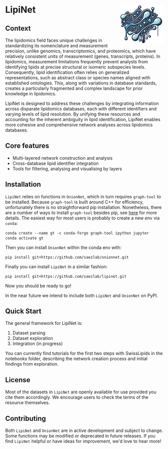 # LipiNet <img src="./.assets/.lipinet_logo_v1_0051.png" alt="OnionNet Logo" width="140" align="right" />

## Context

The lipidomics field faces unique challenges in standardizing its nomenclature and measurement precision, unlike genomics, transcriptomics, and proteomics, which have relatively consistent units of measurement (genes, transcripts, proteins). In lipidomics, measurement limitations frequently prevent analysts from identifying lipids at precise structural or isomeric subspecies levels. Consequently, lipid identification often relies on generalized representations, such as abstract class or species names aligned with established ontologies. This, along with variations in database standards, creates a particularly fragmented and complex landscape for prior knowledge in lipidomics.

LipiNet is designed to address these challenges by integrating information across disparate lipidomics databases, each with different identifiers and varying levels of lipid resolution. By unifying these resources and accounting for the inherent ambiguity in lipid identification, LipiNet enables more cohesive and comprehensive network analyses across lipidomics databases.

## Core features 

- Multi-layered network construction and analysis 
- Cross-database lipid identifier integration 
- Tools for filtering, analysing and visualising by layers

## Installation

`LipiNet` relies on functions in `OnionNet`, which in turn requires `graph-tool` to be installed. Because `graph-tool` is built around C++ for efficiency, unfortunately there is no straightforward pip installation. Nonetheless, there are a number of ways to install `graph-tool` besides pip, see [here](https://graph-tool.skewed.de/installation.html) for more details. The easiest way for most users is probably to create a new env via `conda`:

```
conda create --name gt -c conda-forge graph-tool ipython jupyter
conda activate gt
```
Then you can install `OnionNet` within the conda env with:
```
pip install git+https://github.com/saezlab/onionnet.git
```
Finally you can install `LipiNet` in a similar fashion:
```
pip install git+https://github.com/saezlab/lipinet.git
```
Now you should be ready to go!

In the near future we intend to include both `LipiNet` and `OnionNet` on PyPI.

## Quick Start

The general framework for LipiNet is:
1. Dataset parsing
2. Dataset exploration
3. Integration (in progress)

You can currently find tutorials for the first two steps with SwissLipids in the notebooks folder, describing the network creation process and initial findings from exploration.

## License

Most of the datasets in `LipiNet` are openly available for use provided you cite them accordingly. We encourage users to check the terms of the resource themselves.

## Contributing 

Both `LipiNet` and `OnionNet` are in active development and subject to change. Some functions may be modified or deprecated in future releases. If you find `LipiNet` helpful or have ideas for improvement, we'd love to hear more!